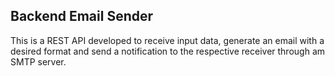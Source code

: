 ## Backend Email Sender

This is a REST API developed to receive input data, generate an email with a desired format and send a notification to the respective receiver through am SMTP server.